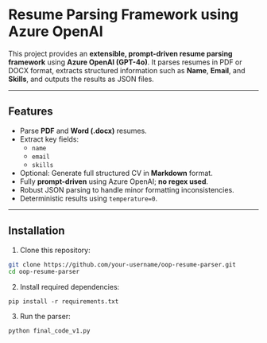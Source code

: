 # Resume Parsing Framework using Azure OpenAI

This project provides an **extensible, prompt-driven resume parsing framework** using **Azure OpenAI (GPT-4o)**. It parses resumes in PDF or DOCX format, extracts structured information such as **Name**, **Email**, and **Skills**, and outputs the results as JSON files.

---

## Features

- Parse **PDF** and **Word (.docx)** resumes.
- Extract key fields:
  - `name`
  - `email`
  - `skills`
- Optional: Generate full structured CV in **Markdown** format.
- Fully **prompt-driven** using Azure OpenAI; **no regex used**.
- Robust JSON parsing to handle minor formatting inconsistencies.
- Deterministic results using `temperature=0`.

---


## Installation

1. Clone this repository:

```bash
git clone https://github.com/your-username/oop-resume-parser.git
cd oop-resume-parser
```

2. Install required dependencies:
```
pip install -r requirements.txt
```
3. Run the parser:
```
python final_code_v1.py

```
